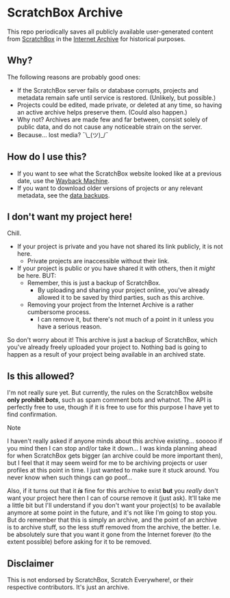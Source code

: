 # ScratchBox Archive

This repo periodically saves all publicly available user-generated content from [ScratchBox](https://github.com/ScratchEverywhere/ScratchBox) in the [Internet Archive](https://archive.org/search?query=creator%3A%22ScratchBox%22&sort=-publicdate) for historical purposes.

## Why?

The following reasons are probably good ones:

* If the ScratchBox server fails or database corrupts, projects and metadata remain safe until service is restored. (Unlikely, but possible.)
* Projects could be edited, made private, or deleted at any time, so having an active archive helps preserve them. (Could also happen.)
* Why not? Archives are made few and far between, consist solely of public data, and do not cause any noticeable strain on the server.
* Because... lost media? ¯\\\_(ツ)\_/¯

## How do I use this?

* If you want to see what the ScratchBox website looked like at a previous date, use the [Wayback Machine](https://web.archive.org/https://scratchbox.grady.link/explore).
* If you want to download older versions of projects or any relevant metadata, see the [data backups](https://archive.org/search?query=creator%3A%22ScratchBox%22&sort=-publicdate).

## I don't want my project here!

Chill.

* If your project is private and you have not shared its link publicly, it is not here.
  * Private projects are inaccessible without their link.
* If your project is public or you have shared it with others, then it _might_ be here. BUT:
  * Remember, this is just a backup of ScratchBox.
    * By uploading and sharing your project online, you've already allowed it to be saved by third parties, such as this archive.
  * Removing your project from the Internet Archive is a rather cumbersome process.
    * I can remove it, but there's not much of a point in it unless you have a serious reason.

So don't worry about it! This archive is just a backup of ScratchBox, which you've already freely uploaded your project to. Nothing bad is going to happen as a result of your project being available in an archived state.

## Is this allowed?

I'm not really sure yet. But currently, the rules on the ScratchBox website **only prohibit *bots***, such as spam comment bots and whatnot. The API is perfectly free to use, though if it is free to use for this purpose I have yet to find confirmation.

> [!NOTE]
> I haven't really asked if anyone minds about this archive existing... sooooo if you mind then I can stop and/or take it down... I was kinda planning ahead for when ScratchBox gets bigger (an archive could be more important then), but I feel that it may seem weird for me to be archiving projects or user profiles at this point in time. I just wanted to make sure it stuck around. You never know when such things can go poof...
>
> Also, if it turns out that it ***is*** fine for this archive to exist **but** you *really* don't want your project here then I can of course remove it (just ask). It'll take me a little bit but I'll understand if you don't want your project(s) to be available anymore at some point in the future, and it's not like I'm going to stop you. But do remember that this is simply an archive, and the point of an archive is to archive stuff, so the less stuff removed from the archive, the better. I.e. be absolutely sure that you want it gone from the Internet forever (to the extent possible) before asking for it to be removed.

## Disclaimer

This is not endorsed by ScratchBox, Scratch Everywhere!, or their respective contributors. It's just an archive.


